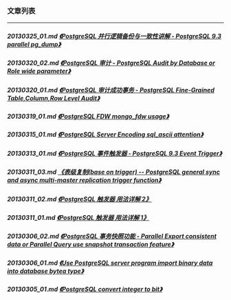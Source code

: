 ### 文章列表  
----  
##### 20130325_01.md   [《PostgreSQL 并行逻辑备份与一致性讲解 - PostgreSQL 9.3 parallel pg_dump》](20130325_01.md)  
##### 20130320_02.md   [《PostgreSQL 审计 - PostgreSQL Audit by Database or Role wide parameter》](20130320_02.md)  
##### 20130320_01.md   [《PostgreSQL 审计成功事务 - PostgreSQL Fine-Grained Table,Column,Row Level Audit》](20130320_01.md)  
##### 20130319_01.md   [《PostgreSQL FDW mongo_fdw usage》](20130319_01.md)  
##### 20130315_01.md   [《PostgreSQL Server Encoding sql_ascii attention》](20130315_01.md)  
##### 20130313_01.md   [《PostgreSQL 事件触发器 - PostgreSQL 9.3 Event Trigger》](20130313_01.md)  
##### 20130311_03.md   [《表级复制(base on trigger) -- PostgreSQL general sync and async multi-master replication trigger function》](20130311_03.md)  
##### 20130311_02.md   [《PostgreSQL 触发器 用法详解 2》](20130311_02.md)  
##### 20130311_01.md   [《PostgreSQL 触发器 用法详解 1》](20130311_01.md)  
##### 20130306_02.md   [《PostgreSQL 事务快照功能 - Parallel Export consistent data or Parallel Query use snapshot transaction feature》](20130306_02.md)  
##### 20130306_01.md   [《Use PostgreSQL server program import binary data into database bytea type》](20130306_01.md)  
##### 20130305_01.md   [《PostgreSQL convert integer to bit》](20130305_01.md)  
